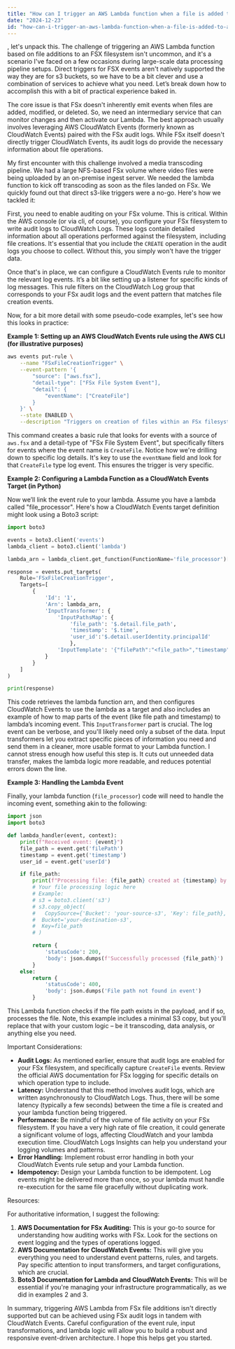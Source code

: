 ```yaml
---
title: "How can I trigger an AWS Lambda function when a file is added to AWS FSX?"
date: "2024-12-23"
id: "how-can-i-trigger-an-aws-lambda-function-when-a-file-is-added-to-aws-fsx"
---
```


, let's unpack this. The challenge of triggering an AWS Lambda function based on file additions to an FSX filesystem isn't uncommon, and it's a scenario I've faced on a few occasions during large-scale data processing pipeline setups. Direct triggers for FSX events aren't natively supported the way they are for s3 buckets, so we have to be a bit clever and use a combination of services to achieve what you need. Let’s break down how to accomplish this with a bit of practical experience baked in.

The core issue is that FSx doesn't inherently emit events when files are added, modified, or deleted. So, we need an intermediary service that can monitor changes and then activate our Lambda. The best approach usually involves leveraging AWS CloudWatch Events (formerly known as CloudWatch Events) paired with the FSx audit logs. While FSx itself doesn't directly trigger CloudWatch Events, its audit logs do provide the necessary information about file operations.

My first encounter with this challenge involved a media transcoding pipeline. We had a large NFS-based FSx volume where video files were being uploaded by an on-premise ingest server. We needed the lambda function to kick off transcoding as soon as the files landed on FSx. We quickly found out that direct s3-like triggers were a no-go. Here's how we tackled it:

First, you need to enable auditing on your FSx volume. This is critical. Within the AWS console (or via cli, of course), you configure your FSx filesystem to write audit logs to CloudWatch Logs. These logs contain detailed information about all operations performed against the filesystem, including file creations. It's essential that you include the `CREATE` operation in the audit logs you choose to collect. Without this, you simply won't have the trigger data.

Once that's in place, we can configure a CloudWatch Events rule to monitor the relevant log events. It’s a bit like setting up a listener for specific kinds of log messages. This rule filters on the CloudWatch Log group that corresponds to your FSx audit logs and the event pattern that matches file creation events.

Now, for a bit more detail with some pseudo-code examples, let's see how this looks in practice:

**Example 1: Setting up an AWS CloudWatch Events rule using the AWS CLI (for illustrative purposes)**

```bash
aws events put-rule \
    --name "FSxFileCreationTrigger" \
    --event-pattern '{
        "source": ["aws.fsx"],
        "detail-type": ["FSx File System Event"],
        "detail": {
            "eventName": ["CreateFile"]
        }
    }' \
    --state ENABLED \
    --description "Triggers on creation of files within an FSx filesystem"
```
This command creates a basic rule that looks for events with a source of `aws.fsx` and a detail-type of "FSx File System Event", but specifically filters for events where the event name is `CreateFile`. Notice how we're drilling down to specific log details. It's key to use the `eventName` field and look for that `CreateFile` type log event. This ensures the trigger is very specific.

**Example 2: Configuring a Lambda Function as a CloudWatch Events Target (in Python)**

Now we’ll link the event rule to your lambda. Assume you have a lambda called "file_processor". Here's how a CloudWatch Events target definition might look using a Boto3 script:

```python
import boto3

events = boto3.client('events')
lambda_client = boto3.client('lambda')

lambda_arn = lambda_client.get_function(FunctionName='file_processor')['Configuration']['FunctionArn']

response = events.put_targets(
    Rule='FSxFileCreationTrigger',
    Targets=[
        {
            'Id': '1',
            'Arn': lambda_arn,
            'InputTransformer': {
                'InputPathsMap': {
                    'file_path': '$.detail.file_path',
                    'timestamp': '$.time',
                    'user_id':'$.detail.userIdentity.principalId'
                    },
                'InputTemplate': '{"filePath":"<file_path>","timestamp":"<timestamp>","userId":"<user_id>"}'
            }
        }
    ]
)

print(response)
```

This code retrieves the lambda function arn, and then configures CloudWatch Events to use the lambda as a target and also includes an example of how to map parts of the event (like file path and timestamp) to lambda’s incoming event. This `InputTransformer` part is crucial. The log event can be verbose, and you'll likely need only a subset of the data. Input transformers let you extract specific pieces of information you need and send them in a cleaner, more usable format to your Lambda function. I cannot stress enough how useful this step is. It cuts out unneeded data transfer, makes the lambda logic more readable, and reduces potential errors down the line.

**Example 3: Handling the Lambda Event**

Finally, your lambda function (`file_processor`) code will need to handle the incoming event, something akin to the following:

```python
import json
import boto3

def lambda_handler(event, context):
    print(f"Received event: {event}")
    file_path = event.get('filePath')
    timestamp = event.get('timestamp')
    user_id = event.get('userId')

    if file_path:
        print(f"Processing file: {file_path} created at {timestamp} by {user_id}")
        # Your file processing logic here
        # Example:
        # s3 = boto3.client('s3')
        # s3.copy_object(
        #   CopySource={'Bucket': 'your-source-s3', 'Key': file_path},
        #  Bucket='your-destination-s3',
        #  Key=file_path
        # )

        return {
            'statusCode': 200,
            'body': json.dumps(f'Successfully processed {file_path}')
        }
    else:
        return {
            'statusCode': 400,
            'body': json.dumps('File path not found in event')
        }
```

This Lambda function checks if the file path exists in the payload, and if so, processes the file. Note, this example includes a minimal S3 copy, but you’ll replace that with your custom logic – be it transcoding, data analysis, or anything else you need.

Important Considerations:

*   **Audit Logs:** As mentioned earlier, ensure that audit logs are enabled for your FSx filesystem, and specifically capture `CreateFile` events. Review the official AWS documentation for FSx logging for specific details on which operation type to include.
*   **Latency:** Understand that this method involves audit logs, which are written asynchronously to CloudWatch Logs. Thus, there will be some latency (typically a few seconds) between the time a file is created and your lambda function being triggered.
*   **Performance:** Be mindful of the volume of file activity on your FSx filesystem. If you have a very high rate of file creation, it could generate a significant volume of logs, affecting CloudWatch and your lambda execution time. CloudWatch Logs Insights can help you understand your logging volumes and patterns.
*   **Error Handling:** Implement robust error handling in both your CloudWatch Events rule setup and your Lambda function.
*   **Idempotency:** Design your Lambda function to be idempotent. Log events might be delivered more than once, so your lambda must handle re-execution for the same file gracefully without duplicating work.

Resources:

For authoritative information, I suggest the following:

1.  **AWS Documentation for FSx Auditing:** This is your go-to source for understanding how auditing works with FSx. Look for the sections on event logging and the types of operations logged.
2.  **AWS Documentation for CloudWatch Events:** This will give you everything you need to understand event patterns, rules, and targets. Pay specific attention to input transformers, and target configurations, which are crucial.
3.  **Boto3 Documentation for Lambda and CloudWatch Events:** This will be essential if you're managing your infrastructure programmatically, as we did in examples 2 and 3.

In summary, triggering AWS Lambda from FSx file additions isn't directly supported but can be achieved using FSx audit logs in tandem with CloudWatch Events. Careful configuration of the event rule, input transformations, and lambda logic will allow you to build a robust and responsive event-driven architecture. I hope this helps get you started.
